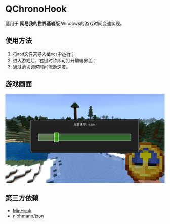 # QChronoHook
适用于 **网易我的世界基岩版** Windows的游戏时间变速实现。

## 使用方法
1. 将`mod`文件夹导入至`mcs`中运行；
2. 进入游戏后，右键时钟即可打开编辑界面；
3. 通过滑块调整时间流逝速度。

## 游戏画面
![演示图片](./res/img1.jpg)

## 第三方依赖
- [MinHook](https://github.com/TsudaKageyu/minhook)
- [nlohmann/json](https://github.com/nlohmann/json)